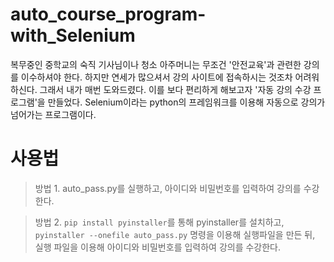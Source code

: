 # auto_course_program-with_Selenium

 복무중인 중학교의 숙직 기사님이나 청소 아주머니는 무조건 '안전교육'과 관련한 강의를 이수하셔야 한다. 
하지만 연세가 많으셔서 강의 사이트에 접속하시는 것조차 어려워하신다. 그래서 내가 매번 도와드렸다. 
이를 보다 편리하게 해보고자 '자동 강의 수강 프로그램'을 만들었다. 
Selenium이라는 python의 프레임워크를 이용해 자동으로 강의가 넘어가는 프로그램이다.

# 사용법
>방법 1. auto_pass.py를 실행하고, 아이디와 비밀번호를 입력하여 강의를 수강한다.

>방법 2. ```pip install pyinstaller```를 통해 pyinstaller를 설치하고, ```pyinstaller --onefile auto_pass.py``` 명령을 이용해 실행파일을 만든 뒤, 실행 파일을 이용해 아이디와 비밀번호를 입력하여 강의를 수강한다.
